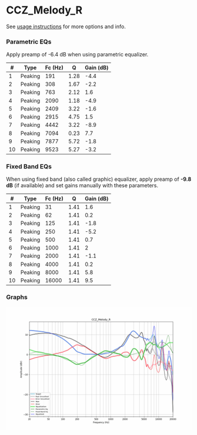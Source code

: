 # CCZ_Melody_R
See [usage instructions](https://github.com/jaakkopasanen/AutoEq#usage) for more options and info.

### Parametric EQs
Apply preamp of -6.4 dB when using parametric equalizer.

|   # | Type    |   Fc (Hz) |    Q |   Gain (dB) |
|-----|---------|-----------|------|-------------|
|   1 | Peaking |       191 | 1.28 |        -4.4 |
|   2 | Peaking |       308 | 1.67 |        -2.2 |
|   3 | Peaking |       763 | 2.12 |         1.6 |
|   4 | Peaking |      2090 | 1.18 |        -4.9 |
|   5 | Peaking |      2409 | 3.22 |        -1.6 |
|   6 | Peaking |      2915 | 4.75 |         1.5 |
|   7 | Peaking |      4442 | 3.22 |        -8.9 |
|   8 | Peaking |      7094 | 0.23 |         7.7 |
|   9 | Peaking |      7877 | 5.72 |        -1.8 |
|  10 | Peaking |      9523 | 5.27 |        -3.2 |

### Fixed Band EQs
When using fixed band (also called graphic) equalizer, apply preamp of **-9.8 dB** (if available) and set gains manually with these parameters.

|   # | Type    |   Fc (Hz) |    Q |   Gain (dB) |
|-----|---------|-----------|------|-------------|
|   1 | Peaking |        31 | 1.41 |         1.6 |
|   2 | Peaking |        62 | 1.41 |         0.2 |
|   3 | Peaking |       125 | 1.41 |        -1.8 |
|   4 | Peaking |       250 | 1.41 |        -5.2 |
|   5 | Peaking |       500 | 1.41 |         0.7 |
|   6 | Peaking |      1000 | 1.41 |         2   |
|   7 | Peaking |      2000 | 1.41 |        -1.1 |
|   8 | Peaking |      4000 | 1.41 |         0.2 |
|   9 | Peaking |      8000 | 1.41 |         5.8 |
|  10 | Peaking |     16000 | 1.41 |         9.5 |

### Graphs
![](./CCZ_Melody_R.png)

